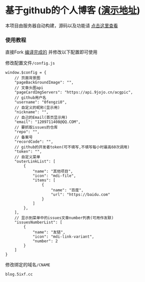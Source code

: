 # 基于github的个人博客  ([演示地址](https://blog.5ixf.cc))
本项目由服务器自动构建，源码以及功能请 [点击这里查看](https://github.com/0fengzi0/G-Blog)
### 使用教程
直接Fork [编译完成的](https://github.com/0fengzi0/0fengzi0.github.io) 并修改以下配置即可使用

修改配置文件```/config.js```
```
window.$config = {
    // 页面背景图
    "pageBackGroundImage": "",
    // 文章头图api
    "pageCardImgServers": "https://api.9jojo.cn/acgpic",
    // github用户名
    "username": "0fengzi0",
    // 自定义的昵称(显示用)
    "nickname": "",
    // 自己的Email(首页显示用)
    "email": "1209711408@QQ.COM",
    // 要抓取issues的仓库
    "repo": "",
    // 备案号
    "recordCode": "",
    // github的开发者token(可不填写,不填写每小时最高60次调用)
    "token": "",
    // 自定义菜单
    "outerLinkList": [
        {
            "name": "其他项目",
            "icon": "mdi-file",
            "items": [
                {
                    "name": "百度",
                    "url": "https://baidu.com"
                }
            ]
        },
    ],
    // 显示到菜单中的issues文章number列表(可用作友联)
    "issuesNumberList": [
        {
            "name": "友链",
            "icon": "mdi-link-variant",
            "number": 2
        }
    ]
}
```
修改绑定的域名```/CNAME```
```text
blog.5ixf.cc
```